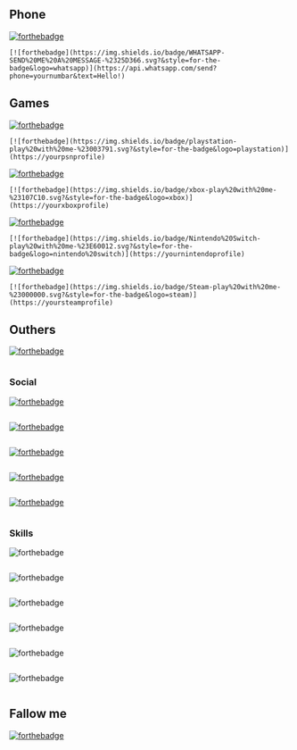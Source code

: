## Phone

[![forthebadge](https://img.shields.io/badge/WHATSAPP-SEND%20ME%20A%20MESSAGE-%2325D366.svg?&style=for-the-badge&logo=whatsapp)](https://api.whatsapp.com/send?phone=yournumbar&text=Hello!)
```
[![forthebadge](https://img.shields.io/badge/WHATSAPP-SEND%20ME%20A%20MESSAGE-%2325D366.svg?&style=for-the-badge&logo=whatsapp)](https://api.whatsapp.com/send?phone=yournumbar&text=Hello!)
```
## Games
[![forthebadge](https://img.shields.io/badge/playstation-play%20with%20me-%23003791.svg?&style=for-the-badge&logo=playstation)](https://yourpsnprofile)
```
[![forthebadge](https://img.shields.io/badge/playstation-play%20with%20me-%23003791.svg?&style=for-the-badge&logo=playstation)](https://yourpsnprofile)
```

[![forthebadge](https://img.shields.io/badge/xbox-play%20with%20me-%23107C10.svg?&style=for-the-badge&logo=xbox)](https://yourxboxprofile)
```
[![forthebadge](https://img.shields.io/badge/xbox-play%20with%20me-%23107C10.svg?&style=for-the-badge&logo=xbox)](https://yourxboxprofile)
```
[![forthebadge](https://img.shields.io/badge/Nintendo%20Switch-play%20with%20me-%23E60012.svg?&style=for-the-badge&logo=nintendo%20switch)](https://yournintendoprofile)
```
[![forthebadge](https://img.shields.io/badge/Nintendo%20Switch-play%20with%20me-%23E60012.svg?&style=for-the-badge&logo=nintendo%20switch)](https://yournintendoprofile)
```
[![forthebadge](https://img.shields.io/badge/Steam-play%20with%20me-%23000000.svg?&style=for-the-badge&logo=steam)](https://yoursteamprofile)
```
[![forthebadge](https://img.shields.io/badge/Steam-play%20with%20me-%23000000.svg?&style=for-the-badge&logo=steam)](https://yoursteamprofile)
```

## Outhers
[![forthebadge](https://img.shields.io/badge/spotify-Listen%20with%20me-%231ED760.svg?&style=for-the-badge&logo=spotify)](https://github.com/username)
```
```



### Social
[![forthebadge](https://img.shields.io/badge/facebook-follow%20me-%231877F2.svg?&style=for-the-badge&logo=facebook)](https://github.com/alexandresanlim)
```
```
[![forthebadge](https://img.shields.io/badge/instagram-follow%20me-%23E4405F.svg?&style=for-the-badge&logo=instagram)](https://github.com/alexandresanlim)
```
```
[![forthebadge](https://img.shields.io/badge/twitter-follow%20me-%231DA1F2.svg?&style=for-the-badge&logo=twitter)](https://github.com/alexandresanlim)
```
```
[![forthebadge](https://img.shields.io/badge/linkedin-follow%20me-%230077B5.svg?&style=for-the-badge&logo=linkedin)](https://github.com/alexandresanlim)
```
```
[![forthebadge](https://img.shields.io/badge/youtube-subscribe%20me-%23FF0000.svg?&style=for-the-badge&logo=youtube)](https://github.com/alexandresanlim)
```
```

### Skills
![forthebadge](https://img.shields.io/badge/c%20sharp-%23239120.svg?&style=for-the-badge&logo=c%20sharp)
```
```
![forthebadge](https://img.shields.io/badge/xamarin%20forms-%233498DB.svg?&style=for-the-badge&logo=xamarin)
```
```
![forthebadge](https://img.shields.io/badge/python-%233776AB.svg?&style=for-the-badge&logo=python)
```
```
![forthebadge](https://img.shields.io/badge/html-%23239120.svg?&style=for-the-badge&logo=html5)
```
```
![forthebadge](https://img.shields.io/badge/css-%23239120.svg?&style=for-the-badge&logo=css3)
```
```
![forthebadge](https://img.shields.io/badge/dotnet-%23239120.svg?&style=for-the-badge&logo=.sharp)
```
```


## Fallow me
[![forthebadge](https://img.shields.io/github/followers/alexandresanlim?label=GitHub&style=social)](https://github.com/alexandresanlim)

